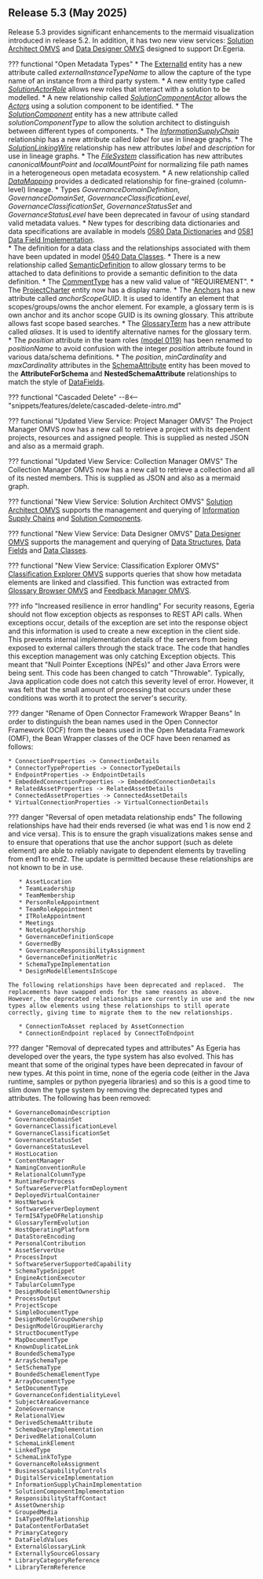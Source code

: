 <!-- SPDX-License-Identifier: CC-BY-4.0 -->
<!-- Copyright Contributors to the Egeria project. -->

## Release 5.3 (May 2025)

Release 5.3 provides significant enhancements to the mermaid visualization introduced in release 5.2.  In addition, it has two new view services: [Solution Architect OMVS](/services/omvs/solution-architect/overview) and [Data Designer OMVS](/services/omvs/data-desginer/overview) designed to support Dr.Egeria.

??? functional "Open Metadata Types"
    * The [ExternalId](/types/0017-External-Identifiers) entity has a new attribute called *externalInstanceTypeName* to allow the capture of the type name of an instance from a third party system.
    * A new entity type called [*SolutionActorRole*](/types/7/0730-Solution-Components) allows new roles that interact with a solution to be modelled.
    * A new relationship called [*SolutionComponentActor*](/types/7/0730-Solution-Components) allows the [*Actors*](/types/1/0110-Actors) using a solution component to be identified.
    * The [*SolutionComponent*](/types/7/0730-Solution-Components) entity has a new attribute called *solutionComponentType* to allow the solution architect to distinguish between different types of components.
    * The [*InformationSupplyChain*](/types/7/0720-Information-Supply-Chains) relationship has a new attribute called *label* for use in lineage graphs.
    * The [*SolutionLinkingWire*](/types/7/0735-Solution-Posts-and-Wires) relationship has new attributes *label* and *description* for use in lineage graphs.
    * The [*FileSystem*](/types/0/0056-Resource-Managers) classification has new attributes *canonicalMountPoint* and *localMountPoint* for normalizing file path names in a heterogeneous open metadata ecosystem.
    * A new relationship called [*DataMapping*](/types/7/0770-Lineage-Mapping) provides a dedicated relationship for fine-grained (column-level) lineage.
    * Types *GovernanceDomainDefinition*, *GovernanceDomainSet*, *GovernanceClassificationLevel*, *GovernanceClassificationSet*, *GovernanceStatusSet* and *GovernanceStatusLevel* have been deprecated in favour of using standard valid metadata values.
    * New types for describing data dictionaries and data specifications are available in models [0580 Data Dictionaries](/types/5/0580-Data-Dictionaries) and [0581 Data Field Implementation](/types/5/0581-Data-Field-Implementation).  
    * The definition for a data class and the relationships associated with them have been updated in model [0540 Data Classes](/types/5/0540-Data-Classes).
    * There is a new relationship called [SemanticDefinition](/types/3/0370-Semantic-Assignment) to allow glossary terms to be attached to data definitions to provide a semantic definition to the data definition.
    * The [CommentType](/types/1/0150-Feedback) has a new valid value of "REQUIREMENT".
    * The [ProjectCharter](/types/4/0442-Project-Charter) entity now has a display name.
    * The [Anchors](/types/0/0010-Base-Model) has a new attribute called *anchorScopeGUID*.  It is used to identify an element that scopes/groups/owns the anchor element. For example, a glossary term is is own anchor and its anchor scope GUID is its owning glossary.  This attribute allows fast scope based searches.
    * The [GlossaryTerm](/types/3/0330-Terms) has a new attribute called *aliases*.  It is used to identify alternative names for the glossary term.
    * The *position* attribute in the team roles [(model 0119)](/types/1/0119-Team-Roles) has been renamed to *positionName* to avoid confusion with the integer *position* attribute found in various data/schema definitions.
    * The *position*, *minCardinality* and *maxCardinality* attributes in the [SchemaAttribute](/types/5/0505-Schema-Attribute) entity has been moved to the **AttributeForSchema** and **NestedSchemaAttribute** relationships to match the style of [DataFields](/types/5/0581-Data-Field-Implementation).

??? functional "Cascaded Delete"
    --8<-- "snippets/features/delete/cascaded-delete-intro.md"

??? functional "Updated View Service: Project Manager OMVS"
    The Project Manager OMVS now has a new call to retrieve a project with its dependent projects, resources and assigned people.  This is supplied as nested JSON and also as a mermaid graph.

??? functional "Updated View Service: Collection Manager OMVS"
    The Collection Manager OMVS now has a new call to retrieve a collection and all of its nested members.  This is supplied as JSON and also as a mermaid graph.

??? functional "New View Service: Solution Architect OMVS"
    [Solution Architect OMVS](/services/omvs/solution-architect/overview) supports the management and querying of [Information Supply Chains](/concepts/information-supply-chain) and [Solution Components](/concepts/solution-component).

??? functional "New View Service: Data Designer OMVS"
    [Data Designer OMVS](/services/omvs/data-designer/overview) supports the management and querying of [Data Structures](/concepts/data-structure), [Data Fields](/concepts/data-field) and [Data Classes](/concepts/data-class).

??? functional "New View Service: Classification Explorer OMVS"
    [Classification Explorer OMVS](/services/omvs/classification-explorer/overview) supports queries that show how metadata elements are linked and classified.  This function was extracted from [Glossary Browser OMVS](/services/omvs/glossary-browser/overview) and [Feedback Manager OMVS](/services/feedback-manager/overview).

??? info "Increased resilience in error handling"
    For security reasons, Egeria should not flow exception objects as responses to REST API calls.  When exceptions occur, details of the exception are set into the response object and this information is used to create a new exception in the client side.  This prevents internal implementation details of the servers from being exposed to external callers through the stack trace.  The code that handles this exception management was only catching Exception objects.  This meant that "Null Pointer Exceptions (NPEs)" and other Java Errors were being sent.  This code has been changed to catch "Throwable".   Typically, Java application code does not catch this severity level of error.  However, it was felt that the small amount of processing that occurs under these conditions was worth it to protect the server's security.

??? danger "Rename of Open Connector Framework Wrapper Beans"
    In order to distinguish the bean names used in the Open Connector Framework (OCF) from the beans used in the Open Metadata Framework (OMF), the Bean Wrapper classes of the OCF have been renamed as follows:

    * ConnectionProperties -> ConnectionDetails
    * ConnectorTypeProperties -> ConnectorTypeDetails
    * EndpointProperties -> EndpointDetails
    * EmbeddedConnectionProperties -> EmbeddedConnectionDetails
    * RelatedAssetProperties -> RelatedAssetDetails
    * ConnectedAssetProperties -> ConnectedAssetDetails
    * VirtualConnectionProperties -> VirtualConnectionDetails

??? danger "Reversal of open metadata relationship ends"
    The following relationships have had their ends reversed (ie what was end 1 is now end 2 and vice versa).  This is to ensure the graph visualizations makes sense and to ensure that operations that use the anchor support (such as delete element) are able to reliably navigate to dependent elements by travelling from end1 to end2.  The update is permitted because these relationships are not known to be in use.

       * AssetLocation
       * TeamLeadership
       * TeamMembership
       * PersonRoleAppointment
       * TeamRoleAppointment
       * ITRoleAppointment
       * Meetings
       * NoteLogAuthorship
       * GovernanceDefinitionScope
       * GovernedBy
       * GovernanceResponsibilityAssignment
       * GovernanceDefinitionMetric
       * SchemaTypeImplementation
       * DesignModelElementsInScope
    
    The following relationships have been deprecated and replaced.  The replacements have swapped ends for the same reasons as above.  However, the deprecated relationships are currently in use and the new types allow elements using these relationships to still operate correctly, giving time to migrate them to the new relationships.

       * ConnectionToAsset replaced by AssetConnection
       * ConnectionEndpoint replaced by ConnectToEndpoint

??? danger "Removal of deprecated types and attributes"
    As Egeria has developed over the years, the type system has also evolved.  This has meant that some of the original types have been deprecated in favour of new types.  At this point in time, none of the egeria code (either in the Java runtime, samples or python pyegeria libraries) and so this is a good time to slim down the type system by removing the deprecated types and attributes.  The following has been removed:
    
    * GovernanceDomainDescription
    * GovernanceDomainSet
    * GovernanceClassificationLevel
    * GovernanceClassificationSet    
    * GovernanceStatusSet
    * GovernanceStatusLevel
    * HostLocation
    * ContentManager
    * NamingConventionRule
    * RelationalColumnType
    * RuntimeForProcess
    * SoftwareServerPlatformDeployment
    * DeployedVirtualContainer
    * HostNetwork
    * SoftwareServerDeployment
    * TermISATypeOFRelationship
    * GlossaryTermEvolution
    * HostOperatingPlatform
    * DataStoreEncoding
    * PersonalContribution
    * AssetServerUse
    * ProcessInput
    * SoftwareServerSupportedCapability
    * SchemaTypeSnippet
    * EngineActionExecutor
    * TabularColumnType
    * DesignModelElementOwnership
    * ProcessOutput
    * ProjectScope
    * SimpleDocumentType
    * DesignModelGroupOwnership
    * DesignModelGroupHierarchy
    * StructDocumentType
    * MapDocumentType
    * KnownDuplicateLink
    * BoundedSchemaType
    * ArraySchemaType
    * SetSchemaType
    * BoundedSchemaElementType
    * ArrayDocumentType
    * SetDocumentType
    * GovernanceConfidentialityLevel
    * SubjectAreaGovernance
    * ZoneGovernance
    * RelationalView
    * DerivedSchemaAttribute
    * SchemaQueryImplementation
    * DerivedRelationalColumn
    * SchemaLinkElement
    * LinkedType
    * SchemaLinkToType
    * GovernanceRoleAssignment
    * BusinessCapabilityControls
    * DigitalServiceImplementation
    * InformationSupplyChainImplementation
    * SolutionComponentImplementation
    * ResponsibilityStaffContact
    * AssetOwnership
    * GroupedMedia
    * IsATypeOfRelationship
    * DataContentForDataSet
    * PrimaryCategory
    * DataFieldValues
    * ExternalGlossaryLink
    * ExternallySourceGlossary
    * LibraryCategoryReference
    * LibraryTermReference
